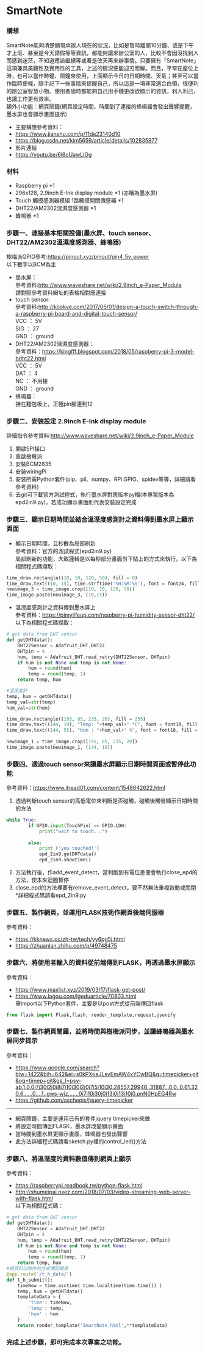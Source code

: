 # SmartNote
### 構想
SmartNote能夠清楚顯現承辦人現在的狀況，比如是暫時離開10分鐘、或是下午才上班、甚至是今天請假等等資訊，都能夠讓來辦公室的人，比較不會因沒找到人而感到迷茫，不知道應該繼續等或著是改天再來辦事情。只要擁有「SmartNote」這項兼具美觀性及實用性的工具，上述的情況便能迎刃而解。而且，平常在座位上時，也可以當作時鐘、鬧鐘來使用，上面顯示今日的日期時間、天氣；甚至可以當作臨時便條，隨手記下一些事情來提醒自己，所以這是一項非常適合白領，很便利的辦公室智慧小物。使用者隨時都能夠自己用手機更改欲顯示的資訊，利人利己，也讓工作更有效率。
<br>額外小功能：網頁鬧鐘(網頁設定時間，時間到了連接的蜂鳴器會發出聲響提醒，墨水屏也會顯示畫面提示)<br>
* 主要構想參考資料：<br>
* https://www.jianshu.com/p/11de23140d10<br>
* https://blog.csdn.net/kim5659/article/details/102835977<br>
* 影片連結<br>
* https://youtu.be/6l6oUawLiOg<br>
### 材料
* Raspberry pi *1
* 296x128, 2.9inch E-Ink display module *1 (亦稱為墨水屏)
* Touch 觸摸感測器模組 1路觸摸開關傳感器  *1
* DHT22/AM2302溫濕度感測器 *1
* 蜂鳴器 *1
### 步驟一、連接基本相關設備(墨水屏、touch sensor、DHT22/AM2302溫濕度感測器、蜂鳴器)
樹梅派GPIO參考:https://pinout.xyz/pinout/pin4_5v_power<br>
以下數字以BCM為主
* 墨水屏：<br>
參考資料:http://www.waveshare.net/wiki/2.9inch_e-Paper_Module<br>
請對照參考資料網址的表格相對應連接<br>
* touch sensor:<br>
參考資料:http://kookye.com/2017/06/01/design-a-touch-switch-through-a-raspberry-pi-board-and-digital-touch-sensor/<br>
VCC ： 5V<br>
SIG ： 27<br>
GND ： ground<br>
* DHT22/AM2302溫濕度感測器：<br>
參考資料：https://kingfff.blogspot.com/2018/05/raspberry-pi-3-model-bdht22.html<br>
VCC ： 5V<br>
DAT ： 4<br>
NC ： 不用接<br>
GND ： ground<br>
* 蜂鳴器：<br>
接在麵包板上，正極pin腳連到12
### 步驟二、安裝設定 2.9inch E-Ink display module
詳細指令參考資料:http://www.waveshare.net/wiki/2.9inch_e-Paper_Module<br>
1. 開啟SPI接口<br>
2. 重啟樹莓派<br>
3. 安裝BCM2835<br> 
4. 安装wiringPi<br>
5. 安装所需Python套件(pip、pil、numpy、RPi.GPIO、spidev等等，詳細請看參考資料)<br>
3. 去git可下載官方測試程式，執行墨水屏對應版本py檔(本專案版本為epd2in9.py)，若成功顯示畫面則代表安裝設定完成<br>
### 步驟三、顯示日期時間並結合溫溼度感測計之資料傳到墨水屏上顯示頁面
* 顯示日期時間，且秒數為局部刷新<br>
參考資料：官方的測試程式(epd2in9.py)<br>
局部刷新的功能，大致邏輯是以每秒部分畫面剪下貼上的方式來執行，以下為相關程式碼擷取：
```python
time_draw.rectangle((10, 10, 120, 50), fill = 0)
time_draw.text((10, 15), time.strftime('%H:%M:%S'), font = font24, fill = 255)
newimage_3 = time_image.crop([10, 10, 120, 50])
time_image.paste(newimage_3, (10,15))
```
* 溫溼度感測計之資料傳到墨水屏上<br>
參考資料：https://pimylifeup.com/raspberry-pi-humidity-sensor-dht22/<br>
以下為相關程式碼擷取：
```python
# get data from DHT sensor
def getDHTdata():
    DHT22Sensor = Adafruit_DHT.DHT22
    DHTpin = 4
    hum, temp = Adafruit_DHT.read_retry(DHT22Sensor, DHTpin)
    if hum is not None and temp is not None:
        hum = round(hum)
        temp = round(temp, 1)
    return temp, hum 
```

```python
#溫溼度計
temp, hum = getDHTdata()
temp_val=str(temp)
hum_val=str(hum)

time_draw.rectangle((195, 85, 235, 20), fill = 255)
time_draw.text((144, 19), "Temp: "+temp_val+" *C", font = font18, fill = 0) 
time_draw.text((144, 55), "Hum : "+hum_val+" %", font = font18, fill = 0)
                        
newimage_1 = time_image.crop([195, 85, 235, 20])
time_image.paste(newimage_1, (144, 19))  
```


### 步驟四、透過touch sensor來讓墨水屏顯示日期時間頁面或暫停此功能
參考資料：https://www.itread01.com/content/1548642622.html
1. 透過判斷touch sensor的高低電位來判斷是否碰觸，碰觸後觸發顯示日期時間的方法<br>
```python
while True:
		if GPIO.input(TouchPin) == GPIO.LOW:
			print("wait to touch...")
				
		else:
			print ('you touched!')
			epd_2in9.getDHTdata()
			epd_2in9.showtime()
```
2. 方法執行後，作add_event_detect，當判斷到有電位差便會執行close_epd的方法，使本來迴圈暫停<br>
3. close_epd的方法裡要有remove_event_detect，要不然無法重複啟動或關閉<br>
*詳細程式碼請看epd_2in9.py

### 步驟五、製作網頁，並運用FLASK技術作網頁後端伺服器
參考資料：<br>
* https://kknews.cc/zh-tw/tech/yy6pg5j.html<br>
* https://zhuanlan.zhihu.com/p/49748475
### 步驟六、將使用者輸入的資料從前端傳到FLASK，再透過墨水屏顯示
參考資料：<br>
* https://www.maxlist.xyz/2019/03/17/flask-get-post/<br>
* https://www.lagou.com/lgeduarticle/70803.html<br>
需import以下Python套件，主要是以post方式從前端傳回flask
```python
from flask import Flask,flash, render_template,request,jsonify
```
### 步驟七、製作網頁鬧鐘，並將時間與樹梅派同步，並讓蜂鳴器與墨水屏同步提示
參考資料：<br>
* https://www.google.com/search?biw=1422&bih=642&ei=s0kPXoaJLsvEmAW4xYCwBQ&q=timepicker+git&oq=timep+git&gs_l=psy-ab.1.0.0i7i30l2j0i8i7i10i30l2j0i7i5i10i30.28557.29946..31887...0.0..0.61.320.6......0....1..gws-wiz.......0i7i10i30j0i13j0i13i10j0.pnN0HpEG4Rw<br>
* https://github.com/aschepis/jquery-timepicker<br>
___
* 網頁鬧鐘，主要是運用已有的套件jquery timepicker來做<br>
* 將設定時間傳回FLASK，墨水屏改變顯示畫面<br>
* 當時間到墨水屏更顯示畫面，蜂鳴器也發出聲響<br>
* 此方法詳細程式碼請看sketch.py裡的control_led()方法<br>

### 步驟八、將溫溼度的資料數值傳到網頁上顯示
參考資料：<br>
* https://raspberrypi.readbook.tw/python-flask.html<br>
* http://shumeipai.nxez.com/2018/07/03/video-streaming-web-server-with-flask.html<br>
以下為相關程式碼：

```python
# get data from DHT sensor
def getDHTdata():
    DHT22Sensor = Adafruit_DHT.DHT22
    DHTpin = 4
    hum, temp = Adafruit_DHT.read_retry(DHT22Sensor, DHTpin)
    if hum is not None and temp is not None:
        hum = round(hum)
        temp = round(temp, 1)
    return temp, hum
#將資料以物件的方式傳回網頁
@app.route('/t_h_data/')
def t_h_submit():
    timeNow = time.asctime( time.localtime(time.time()) )
    temp, hum = getDHTdata()
    templateData = {
        'time': timeNow,
        'temp': temp,
        'hum' : hum
    }
    return render_template('SmartNote.html',**templateData)
```
### 完成上述步驟，即可完成本次專案之功能。
